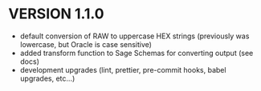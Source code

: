 # VERSION 1.1.0
- default conversion of RAW to uppercase HEX strings (previously was lowercase, but Oracle is case sensitive)
- added transform function to Sage Schemas for converting output (see docs)
- development upgrades (lint, prettier, pre-commit hooks, babel upgrades, etc...)
